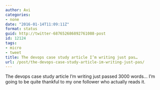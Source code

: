 ```yaml
---
author: Avi
categories:
- none
date: "2016-01-14T11:09:11Z"
format: status
guid: http://twitter-687652686892761088-post
id: 12124
tags:
- micro
- tweet
title: The devops case study article I’m writing just pas…
url: /post/the-devops-case-study-article-im-writing-just-pas/
---
```

The devops case study article I’m writing just passed 3000 words… I’m going to be quite thankful to my one follower who actually reads it.